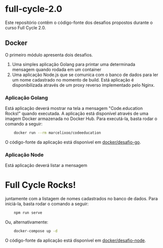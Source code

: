 # full-cycle-2.0

Este repositório contêm o código-fonte dos desafios propostos durante o curso Full Cycle 2.0.

## Docker

O primeiro módulo apresenta dois desafios.

1. Uma simples aplicação Golang para printar uma determinada mensagem quando rodada em um  container
2. Uma aplicação Node.js que se comunica com o banco de dados para ler um nome cadastrado no momento de build. Está aplicação é disponibilizada através de um proxy reverso implementado pelo Nginx.

### Aplicação Golang
Está aplicação deverá mostrar na tela a mensagem "Code.education Rocks!" quando executada. A aplicação está disponível através de uma imagem Docker armazenada no Docker Hub. Para executá-la, basta rodar o comando a seguir:

```bash
    docker run --rm marcelixoo/codeeducation
```

O código-fonte da aplicação está disponível em [docker/desafio-go](docker/desafio-go/app.go).

### Aplicação Node
Está aplicação deverá listar a mensagem <h1>Full Cycle Rocks!</h1> juntamente com a listagem de nomes cadastrados no banco de dados. Para iniciá-la, basta rodar o comando a seguir:

```bash
    npm run serve
```

Ou, alternativamente:

```bash
    docker-compose up -d
```

O código-fonte da aplicação está disponível em [docker/desafio-node](docker/desafio-node/src).
